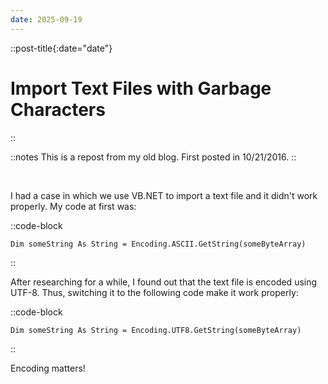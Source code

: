 ```yaml
---
date: 2025-09-19
---
```


::post-title{:date="date"}
# Import Text Files with Garbage Characters
::

::notes
This is a repost from my old blog. First posted in 10/21/2016.
::

<br />

I had a case in which we use VB.NET to import a text file and it didn't work properly. My code at first was:

::code-block
```
Dim someString As String = Encoding.ASCII.GetString(someByteArray)
```
::

After researching for a while, I found out that the text file is encoded using UTF-8. Thus, switching it to the following code make it work properly:

::code-block
```
Dim someString As String = Encoding.UTF8.GetString(someByteArray)
```
::

Encoding matters!